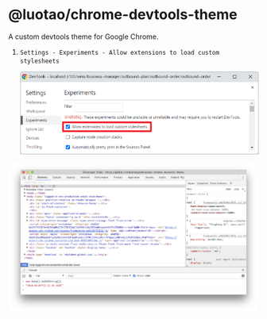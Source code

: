 # @luotao/chrome-devtools-theme

A custom devtools theme for Google Chrome.

1. `Settings - Experiments - Allow extensions to load custom stylesheets`

   ![](01.png)

![](/.doc/preview.png)
